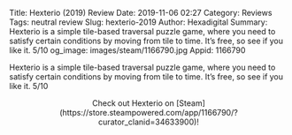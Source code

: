 Title: Hexterio (2019) Review
Date: 2019-11-06 02:27
Category: Reviews
Tags: neutral review
Slug: hexterio-2019
Author: Hexadigital
Summary: Hexterio is a simple tile-based traversal puzzle game, where you need to satisfy certain conditions by moving from tile to time. It’s free, so see if you like it. 5/10
og_image: images/steam/1166790.jpg
Appid: 1166790

Hexterio is a simple tile-based traversal puzzle game, where you need to satisfy certain conditions by moving from tile to time. It’s free, so see if you like it. 5/10

<center>Check out Hexterio on [Steam](https://store.steampowered.com/app/1166790/?curator_clanid=34633900)!</center>
